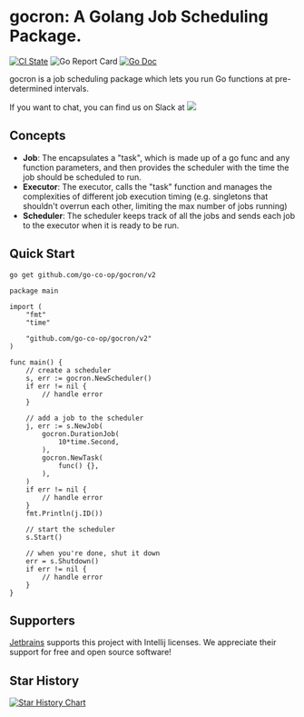 # gocron: A Golang Job Scheduling Package.

[![CI State](https://github.com/go-co-op/gocron/actions/workflows/go_test.yml/badge.svg?branch=main&event=push)](https://github.com/go-co-op/gocron/actions)
![Go Report Card](https://goreportcard.com/badge/github.com/go-co-op/gocron) [![Go Doc](https://godoc.org/github.com/go-co-op/gocron?status.svg)](https://pkg.go.dev/github.com/go-co-op/gocron)

gocron is a job scheduling package which lets you run Go functions at pre-determined intervals.

If you want to chat, you can find us on Slack at 
[<img src="https://img.shields.io/badge/gophers-gocron-brightgreen?logo=slack">](https://gophers.slack.com/archives/CQ7T0T1FW)

## Concepts

- **Job**: The encapsulates a "task", which is made up of a go func and any function parameters, and then
  provides the scheduler with the time the job should be scheduled to run.
- **Executor**: The executor, calls the "task" function and manages the complexities of different job
  execution timing (e.g. singletons that shouldn't overrun each other, limiting the max number of jobs running)
- **Scheduler**: The scheduler keeps track of all the jobs and sends each job to the executor when
  it is ready to be run.

## Quick Start

```
go get github.com/go-co-op/gocron/v2
```

```golang
package main

import (
	"fmt"
	"time"
	
	"github.com/go-co-op/gocron/v2"
)

func main() { 
	// create a scheduler
	s, err := gocron.NewScheduler()
	if err != nil {
		// handle error
	}
	
	// add a job to the scheduler
	j, err := s.NewJob(
		gocron.DurationJob(
			10*time.Second,
		),
        gocron.NewTask(
            func() {},
        ),
	)
	if err != nil {
		// handle error
	}
	fmt.Println(j.ID())
	
	// start the scheduler
	s.Start()
	
	// when you're done, shut it down
	err = s.Shutdown()
	if err != nil {
		// handle error
	}
}
```


## Supporters

[Jetbrains](https://www.jetbrains.com/?from=gocron) supports this project with Intellij licenses. 
We appreciate their support for free and open source software!

## Star History

[![Star History Chart](https://api.star-history.com/svg?repos=go-co-op/gocron&type=Date)](https://star-history.com/#go-co-op/gocron&Date)


